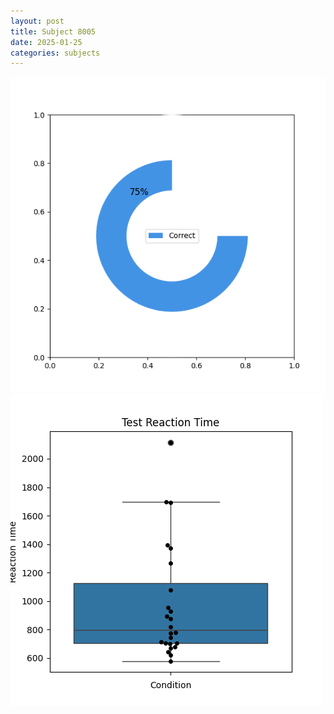 ```yaml
---
layout: post
title: Subject 8005
date: 2025-01-25
categories: subjects
---
```


![](data/8005/run-29/8005_FN_acc_test.png)
![](data/8005/run-29/8005_FN_rt.png)
